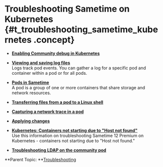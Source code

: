 # Troubleshooting Sametime on Kubernetes {#t_troubleshooting_sametime_kubernetes .concept}

-   **[Enabling Community debug in Kubernetes](t_enabling_community_debug.md)**  

-   **[Viewing and saving log files](troubleshooting_kubernetes_logs.md)**  
Logs track pod events. You can gather a log for a specific pod and container within a pod or for all pods.
-   **[Pods in Sametime](pods_descriptions.md)**  
A pod is a group of one or more containers that share storage and network resources.
-   **[Transferring files from a pod to a Linux shell](troubleshooting_kubernetes_transfer_pods.md)**  

-   **[Capturing a network trace in a pod](troubleshooting_kubernetes_pod_networktrace.md)**  

-   **[Applying changes](pod_apply_changes.md)**  

-   **[Kubernetes: Containers not starting due to "Host not found"](t_troubleshooting_kubernetes_host_not_found.md)**  
Use this information on troubleshooting Sametime 12 Premium on Kubernetes - containers not starting due to "Host not found."
-   **[Troubleshooting LDAP on the community pod](t_troubleshooting_ldap_kubernetes.md)**  


**Parent Topic: **[Troubleshooting](troubleshooting.md)

